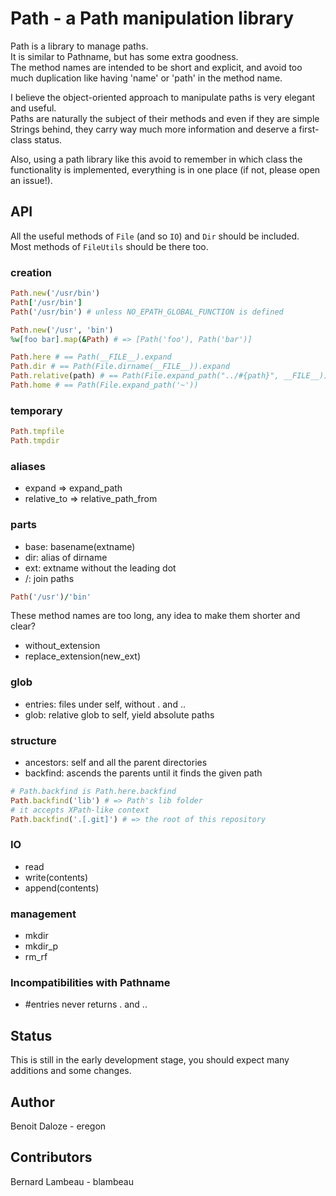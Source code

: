 # Path - a Path manipulation library

Path is a library to manage paths.  
It is similar to Pathname, but has some extra goodness.  
The method names are intended to be short and explicit, and avoid too much duplication like having 'name' or 'path' in the method name.

I believe the object-oriented approach to manipulate paths is very elegant and useful.  
Paths are naturally the subject of their methods and even if they are simple Strings behind, they carry way much more information and deserve a first-class status.

Also, using a path library like this avoid to remember in which class the functionality is implemented, everything is in one place (if not, please open an issue!).

## API

All the useful methods of `File` (and so `IO`) and `Dir` should be included.  
Most methods of `FileUtils` should be there too.

### creation

``` ruby
Path.new('/usr/bin')
Path['/usr/bin']
Path('/usr/bin') # unless NO_EPATH_GLOBAL_FUNCTION is defined

Path.new('/usr', 'bin')
%w[foo bar].map(&Path) # => [Path('foo'), Path('bar')]
```

``` ruby
Path.here # == Path(__FILE__).expand
Path.dir # == Path(File.dirname(__FILE__)).expand
Path.relative(path) # == Path(File.expand_path("../#{path}", __FILE__))
Path.home # == Path(File.expand_path('~'))
```

### temporary

``` ruby
Path.tmpfile
Path.tmpdir
```

### aliases

* expand => expand_path
* relative_to => relative_path_from

### parts

* base: basename(extname)
* dir: alias of dirname
* ext: extname without the leading dot
* /: join paths

```ruby
Path('/usr')/'bin'
```

These method names are too long, any idea to make them shorter and clear?

* without_extension
* replace_extension(new_ext)

### glob

* entries: files under self, without . and ..
* glob: relative glob to self, yield absolute paths

### structure

* ancestors: self and all the parent directories
* backfind: ascends the parents until it finds the given path

``` ruby
# Path.backfind is Path.here.backfind
Path.backfind('lib') # => Path's lib folder
# it accepts XPath-like context
Path.backfind('.[.git]') # => the root of this repository
```

### IO

* read
* write(contents)
* append(contents)

### management

* mkdir
* mkdir_p
* rm_rf

### Incompatibilities with Pathname

* #entries never returns . and ..

## Status

This is still in the early development stage, you should expect many additions and some changes.

## Author

Benoit Daloze - eregon

## Contributors

Bernard Lambeau - blambeau
